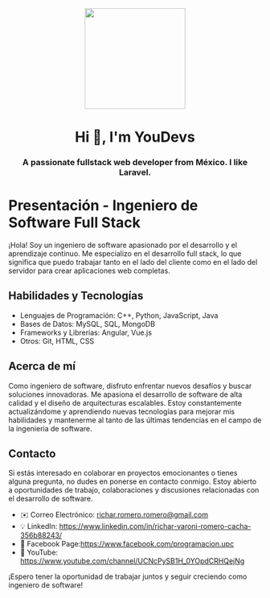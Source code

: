 <div id="header" align="center">
    <img src="https://cdn.discordapp.com/attachments/1081303981244030997/1081308802671984670/rich.vrc_handsome_man_streamer_programmer_8k_2_53a930fb-f312-4518-b1c5-0ef00d462d20.png" width="200" />
    <h1 align="center">Hi 👋, I'm YouDevs</h1>
    <h3 align="center">A passionate fullstack web developer from México. I like Laravel.</h3>
</div>


# Presentación - Ingeniero de Software Full Stack

¡Hola! Soy un ingeniero de software apasionado por el desarrollo y el aprendizaje continuo. Me especializo en el desarrollo full stack, lo que significa que puedo trabajar tanto en el lado del cliente como en el lado del servidor para crear aplicaciones web completas.

## Habilidades y Tecnologías

- Lenguajes de Programación: C++, Python, JavaScript, Java
- Bases de Datos: MySQL, SQL, MongoDB
- Frameworks y Librerías: Angular, Vue.js
- Otros: Git, HTML, CSS

## Acerca de mí

Como ingeniero de software, disfruto enfrentar nuevos desafíos y buscar soluciones innovadoras. Me apasiona el desarrollo de software de alta calidad y el diseño de arquitecturas escalables. Estoy constantemente actualizándome y aprendiendo nuevas tecnologías para mejorar mis habilidades y mantenerme al tanto de las últimas tendencias en el campo de la ingeniería de software.

## Contacto

Si estás interesado en colaborar en proyectos emocionantes o tienes alguna pregunta, no dudes en ponerse en contacto conmigo. Estoy abierto a oportunidades de trabajo, colaboraciones y discusiones relacionadas con el desarrollo de software.

- ✉️ Correo Electrónico: richar.romero.romero@gmail.com 
- 💡 LinkedIn: https://www.linkedin.com/in/richar-varoni-romero-cacha-356b88243/ 
- 📱 Facebook Page:https://www.facebook.com/programacion.upc 
- 📌 YouTube: https://www.youtube.com/channel/UCNcPySB1H_0YOpdCRHQejNg 

¡Espero tener la oportunidad de trabajar juntos y seguir creciendo como ingeniero de software!

